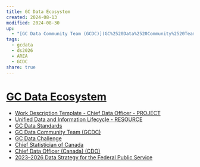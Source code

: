 ```yaml
---
title: GC Data Ecosystem
created: 2024-08-13
modified: 2024-08-30
up:
  - "[GC Data Community Team (GCDC)](GC%2520Data%2520Community%2520Team%2520(GCDC).md#)"
tags:
  - gcdata
  - ds2026
  - AREA
  - GCDC
share: true
---
```

# [GC Data Ecosystem](GC%20Data%20Ecosystem.md)
- [Work Description Template - Chief Data Officer - PROJECT](./Work%20Description%20Template%20-%20Chief%20Data%20Officer%20-%20PROJECT.md)
- [Unified Data and Information Lifecycle - RESOURCE](./Unified%20Data%20and%20Information%20Lifecycle%20-%20RESOURCE.md)
- [GC Data Standards](./GC%20Data%20Standards.md)
- [GC Data Community Team (GCDC)](GC%2520Data%2520Community%2520Team%2520(GCDC).md.md#)
- [GC Data Challenge](./GC%20Data%20Challenge.md)
- [Chief Statistician of Canada](Chief%20Statistician%20of%20Canada.md)
- [Chief Data Officer (Canada) (CDO)](./Chief%20Data%20Officer%20(Canada)%20(CDO).md)
- [2023–2026 Data Strategy for the Federal Public Service](./2023%E2%80%932026%20Data%20Strategy%20for%20the%20Federal%20Public%20Service.md)

